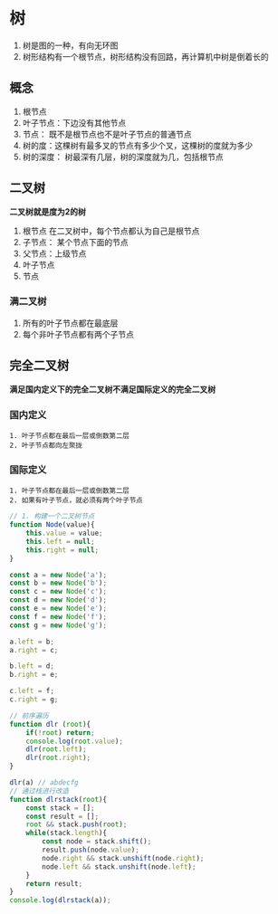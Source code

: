 # 树

1. 树是图的一种，有向无环图
2. 树形结构有一个根节点，树形结构没有回路，再计算机中树是倒着长的

## 概念
 
   1. 根节点
   2. 叶子节点：下边没有其他节点
   3. 节点： 既不是根节点也不是叶子节点的普通节点
   4. 树的度：这棵树有最多叉的节点有多少个叉，这棵树的度就为多少
   5. 树的深度： 树最深有几层，树的深度就为几，包括根节点

## 二叉树

   **二叉树就是度为2的树**
   1. 根节点        在二叉树中，每个节点都认为自己是根节点
   2. 子节点： 某个节点下面的节点
   3. 父节点：上级节点
   4. 叶子节点
   5. 节点

### 满二叉树

   1. 所有的叶子节点都在最底层
   2. 每个非叶子节点都有两个子节点

## 完全二叉树

**满足国内定义下的完全二叉树不满足国际定义的完全二叉树**

### 国内定义
 
    1. 叶子节点都在最后一层或倒数第二层
    2. 叶子节点都向左聚拢

### 国际定义

    1. 叶子节点都在最后一层或倒数第二层
    2. 如果有叶子节点，就必须有两个叶子节点

```javascript
// 1. 构建一个二叉树节点
function Node(value){
    this.value = value;
    this.left = null;
    this.right = null;
}

const a = new Node('a');
const b = new Node('b');
const c = new Node('c');
const d = new Node('d');
const e = new Node('e');
const f = new Node('f');
const g = new Node('g');

a.left = b;
a.right = c;

b.left = d;
b.right = e;

c.left = f;
c.right = g;

// 前序遍历
function dlr (root){
    if(!root) return;
    console.log(root.value);
    dlr(root.left);
    dlr(root.right);
}

dlr(a) // abdecfg
// 通过栈进行改造
function dlrstack(root){
    const stack = [];
    const result = [];
    root && stack.push(root);
    while(stack.length){
        const node = stack.shift();
        result.push(node.value);
        node.right && stack.unshift(node.right);
        node.left && stack.unshift(node.left);
    }
    return result;
}
console.log(dlrstack(a));

```